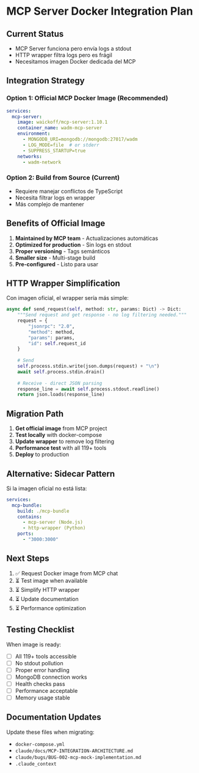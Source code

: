 # MCP Server Docker Integration Plan

## Current Status
- MCP Server funciona pero envía logs a stdout
- HTTP wrapper filtra logs pero es frágil
- Necesitamos imagen Docker dedicada del MCP

## Integration Strategy

### Option 1: Official MCP Docker Image (Recommended)
```yaml
services:
  mcp-server:
    image: waickoff/mcp-server:1.10.1
    container_name: wadm-mcp-server
    environment:
      - MONGODB_URI=mongodb://mongodb:27017/wadm
      - LOG_MODE=file  # or stderr
      - SUPPRESS_STARTUP=true
    networks:
      - wadm-network
```

### Option 2: Build from Source (Current)
- Requiere manejar conflictos de TypeScript
- Necesita filtrar logs en wrapper
- Más complejo de mantener

## Benefits of Official Image
1. **Maintained by MCP team** - Actualizaciones automáticas
2. **Optimized for production** - Sin logs en stdout
3. **Proper versioning** - Tags semánticos
4. **Smaller size** - Multi-stage build
5. **Pre-configured** - Listo para usar

## HTTP Wrapper Simplification

Con imagen oficial, el wrapper sería más simple:

```python
async def send_request(self, method: str, params: Dict) -> Dict:
    """Send request and get response - no log filtering needed."""
    request = {
        "jsonrpc": "2.0",
        "method": method,
        "params": params,
        "id": self.request_id
    }
    
    # Send
    self.process.stdin.write(json.dumps(request) + "\n")
    await self.process.stdin.drain()
    
    # Receive - direct JSON parsing
    response_line = await self.process.stdout.readline()
    return json.loads(response_line)
```

## Migration Path

1. **Get official image** from MCP project
2. **Test locally** with docker-compose
3. **Update wrapper** to remove log filtering
4. **Performance test** with all 119+ tools
5. **Deploy** to production

## Alternative: Sidecar Pattern

Si la imagen oficial no está lista:

```yaml
services:
  mcp-bundle:
    build: ./mcp-bundle
    contains:
      - mcp-server (Node.js)
      - http-wrapper (Python)
    ports:
      - "3000:3000"
```

## Next Steps

1. ✅ Request Docker image from MCP chat
2. ⏳ Test image when available
3. ⏳ Simplify HTTP wrapper
4. ⏳ Update documentation
5. ⏳ Performance optimization

## Testing Checklist

When image is ready:
- [ ] All 119+ tools accessible
- [ ] No stdout pollution
- [ ] Proper error handling
- [ ] MongoDB connection works
- [ ] Health checks pass
- [ ] Performance acceptable
- [ ] Memory usage stable

## Documentation Updates

Update these files when migrating:
- `docker-compose.yml`
- `claude/docs/MCP-INTEGRATION-ARCHITECTURE.md`
- `claude/bugs/BUG-002-mcp-mock-implementation.md`
- `.claude_context`
